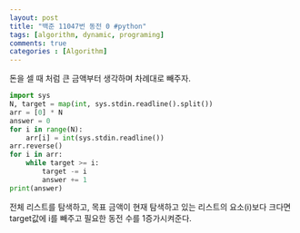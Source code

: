 ```yaml
---
layout: post
title: "백준 11047번 동전 0 #python"
tags: [algorithm, dynamic, programing]
comments: true
categories : [Algorithm]
---
```

돈을 셀 때 처럼 큰 금액부터 생각하며 차례대로 빼주자.

```python
import sys
N, target = map(int, sys.stdin.readline().split())
arr = [0] * N
answer = 0
for i in range(N):
    arr[i] = int(sys.stdin.readline())
arr.reverse()
for i in arr:
    while target >= i:
        target -= i
        answer += 1
print(answer)
```

전체 리스트를 탐색하고, 목표 금액이 현재 탐색하고 있는 리스트의 요소(i)보다 크다면
target값에 i를 빼주고 필요한 동전 수를 1증가시켜준다.
